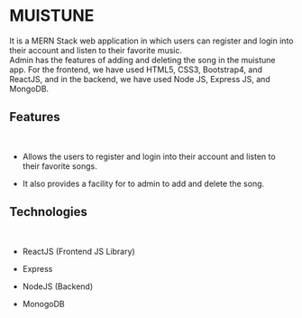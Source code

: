 # MUISTUNE

It is a MERN Stack web application in which users can register and login into their account and listen to their favorite music.
<br/>
Admin has the features of adding and deleting the song in the muistune app. For the frontend, we have used HTML5, CSS3, Bootstrap4, and ReactJS, and in the backend, we have used Node JS, Express JS, and MongoDB.

## Features

<br />

- Allows the users to register and login into their account and listen to their favorite songs.

- It also provides a facility for to admin to add and delete the song.

## Technologies

<br />

- ReactJS (Frontend JS Library)

- Express

- NodeJS (Backend)

- MonogoDB
